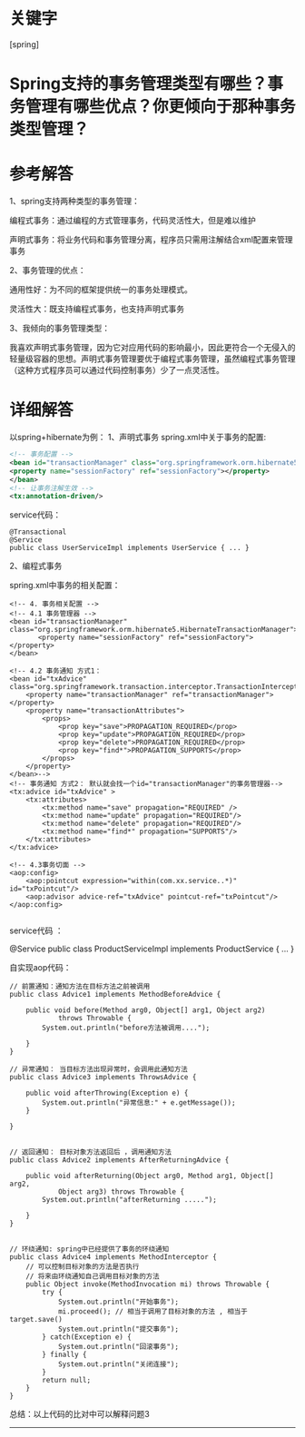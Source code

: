 # 关键字

 \[spring\] 


# Spring支持的事务管理类型有哪些？事务管理有哪些优点？你更倾向于那种事务类型管理？


# 参考解答

1、spring支持两种类型的事务管理：

 编程式事务：通过编程的方式管理事务，代码灵活性大，但是难以维护
 
 声明式事务：将业务代码和事务管理分离，程序员只需用注解结合xml配置来管理事务
 
2、事务管理的优点：
   
   通用性好：为不同的框架提供统一的事务处理模式。
   
   灵活性大：既支持编程式事务，也支持声明式事务
   
3、我倾向的事务管理类型：

  我喜欢声明式事务管理，因为它对应用代码的影响最小，因此更符合一个无侵入的轻量级容器的思想。声明式事务管理要优于编程式事务管理，虽然编程式事务管理（这种方式程序员可以通过代码控制事务）少了一点灵活性。
  
# 详细解答
 
 以spring+hibernate为例：
 1、声明式事务
  spring.xml中关于事务的配置:
 

```xml
<!-- 事务配置 -->
<bean id="transactionManager" class="org.springframework.orm.hibernate5.HibernateTransactionManager">
<property name="sessionFactory" ref="sessionFactory"></property>
</bean>
<!-- 让事务注解生效 -->
<tx:annotation-driven/>

```

service代码：

```
@Transactional
@Service
public class UserServiceImpl implements UserService { ... }
```


 
 2、编程式事务
   
   spring.xml中事务的相关配置：

```
<!-- 4. 事务相关配置 -->
<!-- 4.1 事务管理器 -->
<bean id="transactionManager" class="org.springframework.orm.hibernate5.HibernateTransactionManager">
       <property name="sessionFactory" ref="sessionFactory"></property>
</bean>
	
<!-- 4.2 事务通知 方式1：
<bean id="txAdvice" class="org.springframework.transaction.interceptor.TransactionInterceptor">
	<property name="transactionManager" ref="transactionManager"></property>
	<property name="transactionAttributes">
		<props>
			<prop key="save">PROPAGATION_REQUIRED</prop>
			<prop key="update">PROPAGATION_REQUIRED</prop>
			<prop key="delete">PROPAGATION_REQUIRED</prop>
			<prop key="find*">PROPAGATION_SUPPORTS</prop>
		</props>
	</property>
</bean>-->	
<!-- 事务通知 方式2： 默认就会找一个id="transactionManager"的事务管理器-->
<tx:advice id="txAdvice" >
	<tx:attributes>
		<tx:method name="save" propagation="REQUIRED" />
		<tx:method name="update" propagation="REQUIRED"/>
		<tx:method name="delete" propagation="REQUIRED"/>
		<tx:method name="find*" propagation="SUPPORTS"/>
	</tx:attributes>
</tx:advice>
	
<!-- 4.3事务切面 -->
<aop:config>
	<aop:pointcut expression="within(com.xx.service..*)" id="txPointcut"/>
	<aop:advisor advice-ref="txAdvice" pointcut-ref="txPointcut"/>
</aop:config>
	
```
service代码 ：

@Service
public class ProductServiceImpl implements ProductService { ... }

自实现aop代码：


```
// 前置通知：通知方法在目标方法之前被调用
public class Advice1 implements MethodBeforeAdvice {

	public void before(Method arg0, Object[] arg1, Object arg2)
			throws Throwable {
		System.out.println("before方法被调用....");
		
	}
}
```

```
// 异常通知： 当目标方法出现异常时，会调用此通知方法
public class Advice3 implements ThrowsAdvice {
	
	public void afterThrowing(Exception e) {
		System.out.println("异常信息:" + e.getMessage());
	}

}
```

```

// 返回通知： 目标对象方法返回后 ，调用通知方法
public class Advice2 implements AfterReturningAdvice {

	public void afterReturning(Object arg0, Method arg1, Object[] arg2,
			Object arg3) throws Throwable {
		System.out.println("afterReturning .....");
		
	}
}
```


```

// 环绕通知: spring中已经提供了事务的环绕通知
public class Advice4 implements MethodInterceptor {
	// 可以控制目标对象的方法是否执行
	// 将来由环绕通知自己调用目标对象的方法
	public Object invoke(MethodInvocation mi) throws Throwable {
		try {
			System.out.println("开始事务");
			mi.proceed(); // 相当于调用了目标对象的方法 , 相当于 target.save()
			System.out.println("提交事务");
		} catch(Exception e) {
			System.out.println("回滚事务");
		} finally {
			System.out.println("关闭连接");
		}
		return null;
	}
}
```

总结：以上代码的比对中可以解释问题3


---



   


